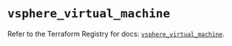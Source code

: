 # `vsphere_virtual_machine`

Refer to the Terraform Registry for docs: [`vsphere_virtual_machine`](https://registry.terraform.io/providers/hashicorp/vsphere/2.11.1/docs/resources/virtual_machine).
